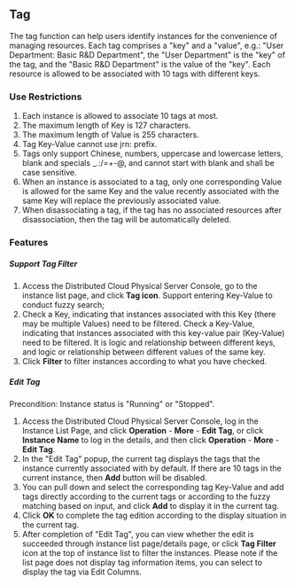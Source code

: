 ## Tag

The tag function can help users identify instances for the convenience of managing resources. Each tag comprises a "key" and a "value", e.g.: "User Department: Basic R&D Department", the "User Department" is the "key" of the tag, and the "Basic R&D Department" is the value of the "key". Each resource is allowed to be associated with 10 tags with different keys.

### Use Restrictions

1. Each instance is allowed to associate 10 tags at most.<br/>
2. The maximum length of Key is 127 characters.<br/>
3. The maximum length of Value is 255 characters.<br/>
4. Tag Key-Value cannot use jrn: prefix.<br/>
5. Tags only support Chinese, numbers, uppercase and lowercase letters, blank and specials _.:/=+-@, and cannot start with blank and shall be case sensitive.<br/>
6. When an instance is associated to a tag, only one corresponding Value is allowed for the same Key and the value recently associated with the same Key will replace the previously associated value.<br/>
7. When disassociating a tag, if the tag has no associated resources after disassociation, then the tag will be automatically deleted.<br/>

### Features

##### Support Tag Filter

1. Access the Distributed Cloud Physical Server Console, go to the instance list page, and click **Tag icon**. Support entering Key-Value to conduct fuzzy search;<br/>
2. Check a Key, indicating that instances associated with this Key (there may be multiple Values) need to be filtered. Check a Key-Value, indicating that instances associated with this key-value pair (Key-Value) need to be filtered. It is logic and relationship between different keys, and logic or relationship between different values of the same key.<br/>
3. Click **Filter** to filter instances according to what you have checked.

##### Edit Tag

Precondition: Instance status is "Running" or "Stopped".<br/>
1. Access the Distributed Cloud Physical Server Console, log in the Instance List Page, and click **Operation** - **More** - **Edit Tag**, or click **Instance Name** to log in the details, and then click **Operation** - **More** - **Edit Tag**.<br/>
2. In the "Edit Tag" popup, the current tag displays the tags that the instance currently associated with by default. If there are 10 tags in the current instance, then **Add** button will be disabled.<br/>
3. You can pull down and select the corresponding tag Key-Value and add tags directly according to the current tags or according to the fuzzy matching based on input, and click **Add** to display it in the current tag.<br/>
4. Click **OK** to complete the tag edition according to the display situation in the current tag.<br/>
5. After completion of "Edit Tag", you can view whether the edit is succeeded through instance list page/details page, or click **Tag Filter** icon at the top of instance list to filter the instances. Please note if the list page does not display tag information items, you can select to display the tag via Edit Columns.


